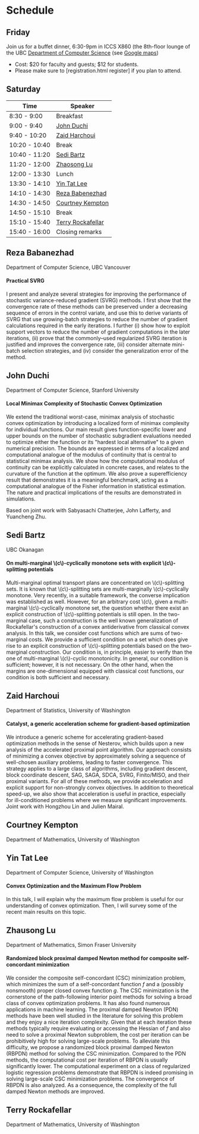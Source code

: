 # Schedule

## Friday


Join us for a buffet dinner, 6:30-9pm in ICCS X860 (the 8th-floor
lounge of the UBC [Department of Computer Science](cs.ubc.ca) (see [Google maps](https://maps.google.com/maps/ms?msid=206935814122343764231.00046d9d1f78b26a3814c&msa=0))

- Cost: $20 for faculty and guests; $12 for students.
- Please make sure to [registration.html register] if you plan to attend.

## Saturday


| Time          | Speaker           |
|---------------|-------------------|
|  8:30 -  9:00	| Breakfast         |
|  9:00 -  9:40	| [John Duchi](schedule.md#John_Duchi)        |
|  9:40 - 10:20	| [Zaid Harchoui](schedule.md#Zaid_Harchoui)     |
| 10:20 - 10:40	| Break             |
| 10:40 - 11:20	| [Sedi Bartz](schedule.md#Sedi_Bartz)        |
| 11:20 - 12:00	| [Zhaosong Lu](schedule.md#Zhaosong_Lu)       |
| 12:00 - 13:30	| Lunch             |
| 13:30 - 14:10	| [Yin Tat Lee](schedule.md#Yin_Tat_Lee)       |
| 14:10 - 14:30	| [Reza Babenezhad](schedule.md#Reza_Babenezhad)     |
| 14:30 - 14:50	| [Courtney Kempton](schedule.md#Courtney_Kempton)     |
| 14:50 - 15:10	| Break             |
| 15:10 - 15:40	|[Terry Rockafellar](schedule.md#Terry_Rockafellar) |
| 15:40 - 16:00	| Closing remarks   |

## Reza Babanezhad

Department of Computer Science, UBC Vancouver

#### Practical SVRG

I present and analyze several strategies for improving the performance of stochastic variance-reduced gradient (SVRG) methods. I first show that the convergence rate of these methods can be preserved under a decreasing sequence of errors in the control variate, and use this to derive variants of SVRG that use growing-batch strategies to reduce the number of gradient calculations required in the early iterations. I further (i) show how to exploit support vectors to reduce the number of gradient computations in the later iterations, (ii) prove that the commonly–used regularized SVRG iteration is justified and improves the convergence rate, (iii) consider alternate mini-batch selection strategies, and (iv) consider the generalization error of the method.

## John Duchi

Department of Computer Science, Stanford University

#### Local Minimax Complexity of Stochastic Convex Optimization

We extend the traditional worst-case, minimax analysis of stochastic convex optimization by introducing a localized form of minimax complexity for individual functions. Our main result gives function-specific lower and upper bounds on the number of stochastic subgradient evaluations needed to optimize either the function or its "hardest local alternative" to a given numerical precision. The bounds are expressed in terms of a localized and computational analogue of the modulus of continuity that is central to statistical minimax analysis. We show how the computational modulus of continuity can be explicitly calculated in concrete cases, and relates to the curvature of the function at the optimum. We also prove a superefficiency result that demonstrates it is a meaningful benchmark, acting as a computational analogue of the Fisher information in statistical estimation. The nature and practical implications of the results are demonstrated in simulations.

Based on joint work with Sabyasachi Chatterjee, John Lafferty, and Yuancheng Zhu.

## Sedi Bartz

UBC Okanagan

#### On multi-marginal \\(c\\)-cyclically monotone sets with explicit \\(c\\)-splitting potentials

Multi-marginal optimal transport plans are concentrated on \\(c\\)-splitting sets. It is known that \\(c\\)-splitting sets are multi-marginally \\(c\\)-cyclically monotone. Very recently, in a suitable framework, the converse implication was  established as well. However, for an arbitrary cost \\(c\\), given a multi-marginal \\(c\\)-cyclically monotone set, the question whether there exist an explicit construction of \\(c\\)-splitting potentials is still open. In the two-marginal case, such a construction is the well known generalization of Rockafellar's construction of a convex antiderivative from classical convex analysis. In this talk, we consider cost functions which are sums of two-marginal costs. We provide a sufficient condition on a set which does give rise to an explicit construction of \\(c\\)-splitting potentials based on the two-marginal construction. Our condition is, in principle, easier to verify than the one of multi-marginal \\(c\\)-cyclic monotonicity. In general, our condition is sufficient; however, it is not necessary. On the other hand, when the margins are one-dimensional equipped with classical cost functions, our condition is both sufficient and necessary.

## Zaid Harchoui

Department of Statistics, University of Washington

#### Catalyst, a generic acceleration scheme for gradient-based optimization

We introduce a generic scheme for accelerating gradient-based optimization methods in the sense of Nesterov, which builds upon a new analysis of the accelerated proximal point algorithm. Our approach consists of minimizing a convex objective by approximately solving a sequence of well-chosen auxiliary problems, leading to faster convergence. This strategy applies to a large class of algorithms, including gradient descent, block coordinate descent, SAG, SAGA, SDCA, SVRG, Finito/MISO, and their proximal variants. For all of these methods, we provide acceleration and explicit support for non-strongly convex objectives. In addition to theoretical speed-up, we also show that acceleration is useful in practice, especially for ill-conditioned problems where we measure significant improvements. Joint work with Hongzhou Lin and Julien Mairal.

## Courtney Kempton

Department of Mathematics, University of Washington

## Yin Tat Lee

Department of Computer Science, University of Washington

#### Convex Optimization and the Maximum Flow Problem 

In this talk, I will explain why the maximum flow problem is useful for our understanding of convex optimization. Then, I will survey some of the recent main results on this topic.


## Zhausong Lu

Department of Mathematics, Simon Fraser University

#### Randomized block proximal damped Newton method for composite self-concordant minimization

We consider the composite self-concordant (CSC) minimization problem, which minimizes the sum of a self-concordant function $f$ and a (possibly nonsmooth) proper closed convex function $g$. The CSC minimization is the cornerstone of the path-following interior point methods for solving a broad class of convex optimization problems. It has also found numerous applications in machine learning. The proximal damped Newton (PDN) methods have been well studied in the literature for solving this problem and they enjoy a nice iteration complexity. Given that at each iteration these methods typically require evaluating or accessing the Hessian of $f$ and also need to solve a proximal Newton subproblem, the cost per iteration can be prohibitively high for solving large-scale problems. To alleviate this difficulty, we propose a randomized block proximal damped Newton (RBPDN) method for solving the CSC minimization. Compared to the PDN methods, the computational cost per iteration of RBPDN is usually significantly lower. The computational experiment on a class of regularized logistic regression problems demonstrate that RBPDN is indeed promising in solving large-scale CSC minimization problems. The convergence of RBPDN is also analyzed. As a consequence, the complexity of the full damped Newton methods are improved.

## Terry Rockafellar

Department of Mathematics, University of Washington
